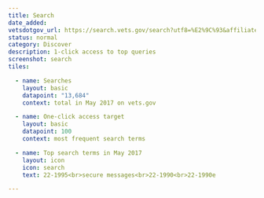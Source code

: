 ```yaml
---
title: Search
date_added:
vetsdotgov_url: https://search.vets.gov/search?utf8=%E2%9C%93&affiliate=vets.gov_search
status: normal
category: Discover
description: 1-click access to top queries
screenshot: search
tiles:

  - name: Searches
    layout: basic
    datapoint: "13,684"
    context: total in May 2017 on vets.gov

  - name: One-click access target
    layout: basic
    datapoint: 100
    context: most frequent search terms

  - name: Top search terms in May 2017
    layout: icon
    icon: search
    text: 22-1995<br>secure messages<br>22-1990<br>22-1990e

---
```


